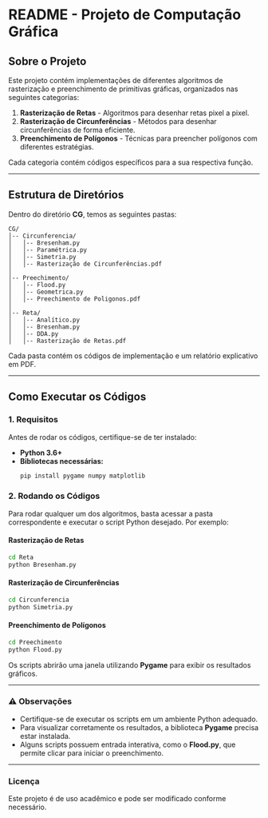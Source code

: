 # README - Projeto de Computação Gráfica

## Sobre o Projeto
Este projeto contém implementações de diferentes algoritmos de rasterização e preenchimento de primitivas gráficas, organizados nas seguintes categorias:

1. **Rasterização de Retas** - Algoritmos para desenhar retas pixel a pixel.
2. **Rasterização de Circunferências** - Métodos para desenhar circunferências de forma eficiente.
3. **Preenchimento de Polígonos** - Técnicas para preencher polígonos com diferentes estratégias.

Cada categoria contém códigos específicos para a sua respectiva função.

---

## Estrutura de Diretórios
Dentro do diretório **CG**, temos as seguintes pastas:

```
CG/
│-- Circunferencia/
│   │-- Bresenham.py
│   │-- Paramétrica.py
│   │-- Simetria.py
│   │-- Rasterização de Circunferências.pdf
│
│-- Preechimento/
│   │-- Flood.py
│   │-- Geometrica.py
│   │-- Preechimento de Poligonos.pdf
│
│-- Reta/
│   │-- Analítico.py
│   │-- Bresenham.py
│   │-- DDA.py
│   │-- Rasterização de Retas.pdf
```
Cada pasta contém os códigos de implementação e um relatório explicativo em PDF.

---

## Como Executar os Códigos

### 1. **Requisitos**
Antes de rodar os códigos, certifique-se de ter instalado:
- **Python 3.6+**
- **Bibliotecas necessárias:**
  ```bash
  pip install pygame numpy matplotlib
  ```

### 2. **Rodando os Códigos**
Para rodar qualquer um dos algoritmos, basta acessar a pasta correspondente e executar o script Python desejado. Por exemplo:

#### **Rasterização de Retas**
```bash
cd Reta
python Bresenham.py
```

#### **Rasterização de Circunferências**
```bash
cd Circunferencia
python Simetria.py
```

#### **Preenchimento de Polígonos**
```bash
cd Preechimento
python Flood.py
```

Os scripts abrirão uma janela utilizando **Pygame** para exibir os resultados gráficos.

---

### ⚠️ Observações
- Certifique-se de executar os scripts em um ambiente Python adequado.
- Para visualizar corretamente os resultados, a biblioteca **Pygame** precisa estar instalada.
- Alguns scripts possuem entrada interativa, como o **Flood.py**, que permite clicar para iniciar o preenchimento.

---

### Licença
Este projeto é de uso acadêmico e pode ser modificado conforme necessário.

